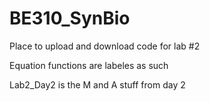 # BE310_SynBio

Place to upload and download code for lab #2

Equation functions are labeles as such

Lab2_Day2 is the M and A stuff from day 2

